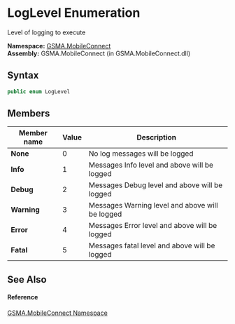 LogLevel Enumeration
====================
Level of logging to execute

**Namespace:** [GSMA.MobileConnect][1]  
**Assembly:** GSMA.MobileConnect (in GSMA.MobileConnect.dll)

Syntax
------

```csharp
public enum LogLevel
```


Members
-------

Member name | Value | Description                                     
----------- | ----- | ----------------------------------------------- 
**None**    | 0     | No log messages will be logged                  
**Info**    | 1     | Messages Info level and above will be logged    
**Debug**   | 2     | Messages Debug level and above will be logged   
**Warning** | 3     | Messages Warning level and above will be logged 
**Error**   | 4     | Messages Error level and above will be logged   
**Fatal**   | 5     | Messages fatal level and above will be logged   


See Also
--------

#### Reference
[GSMA.MobileConnect Namespace][1]  

[1]: ../README.md
[2]: ../../_icons/Help.png